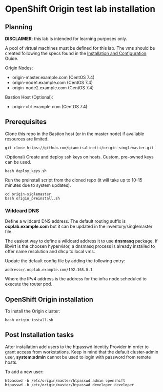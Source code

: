 # OpenShift Origin test lab installation

## Planning

**DISCLAIMER**: this lab is intended for learning purposes only.

A pool of virtual machines must be defined for this lab. The vms should be created
following the specs found in the [Installation and Configuration](https://docs.openshift.org/latest/install_config/install/prerequisites.html#system-requirements) Guide.

Origin Nodes:

- origin-master.example.com (CentOS 7.4)
- origin-node1.example.com (CentOS 7.4)
- origin-node2.example.com (CentOS 7.4)

Bastion Host (Optional):

- origin-ctrl.example.com (CentOS 7.4)

## Prerequisites

Clone this repo in the Bastion host (or in the master node) if available
resources are limited.

```
git clone https://github.com/giannisalinetti/origin-singlemaster.git
```

(Optional)
Create and deploy ssh keys on hosts. Custom, pre-owned keys can be used.

```
bash deploy_keys.sh
```

Run the preinstall script from the cloned repo (it will take up to 10-15 minutes due to system updates).

```
cd origin-siglemaster
bash origin_preinstall.sh
```

### Wildcard DNS 
Define a wildcard DNS address. The default routing suffix is **ocplab.example.com** but it can be updated
in the inventory/singlemaster file.

The easiest way to define a wildcard address it to use **dnsmasq** package. If libvirt is the choosen
hypervisor, a dnsmasq process is already installed to offer name resolution and dhcp to local vms.

Update the default config file by adding the following entry:

```
address=/.ocplab.example.com/192.168.0.1
```

Where the IPv4 address is the address for the infra node scheduled to execute the router pod.

## OpenShift Origin installation

To install the Origin cluster:

```
bash origin_install.sh
```

## Post Installation tasks

After installation add users to the htpasswd Identity Provider in order to grant access from workstations.
Keep in mind that the default cluster-admin user, **system:admin** cannot be used to login with password
from remote hosts.

To add a new user:

```
htpasswd -b /etc/origin/master/htpasswd admin openshift
htpasswd -b /etc/origin/master/htpasswd developer developer
```



